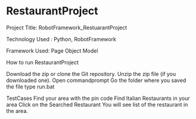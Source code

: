 
RestaurantProject
==================

Project Title: RobotFramework_RestuarantProject

Technology Used : Python, RobotFramework

Framework Used: Page Object Model

How to run RestaurantProject

Download the zip or clone the Git repository.
Unzip the zip file (if you downloaded one).
Open commandprompt
Go the folder where you saved the file
type run.bat

TestCases
Find your area with the pin code
Find Italian Restaurants in your area
Click on the Searched Restaurant
You will see list of the restaurant in the area.
